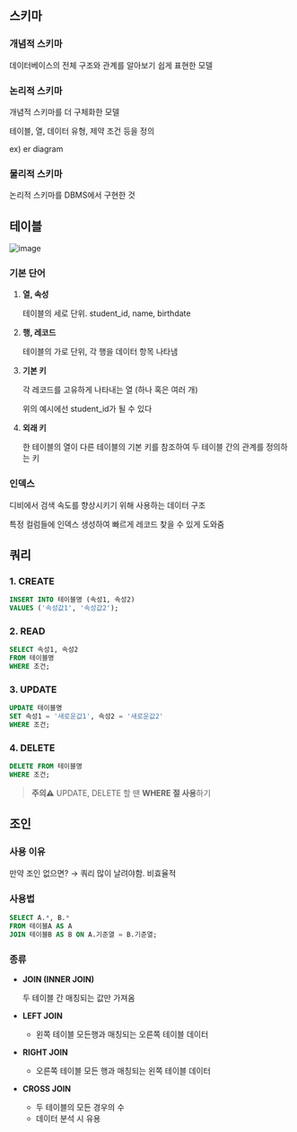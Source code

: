 ## 스키마

### 개념적 스키마

데이터베이스의 전체 구조와 관계를 알아보기 쉽게 표현한 모델

### 논리적 스키마

개념적 스키마를 더 구체화한 모델

테이블, 열, 데이터 유형, 제약 조건 등을 정의

ex) er diagram

### 물리적 스키마

논리적 스키마를 DBMS에서 구현한 것

## 테이블

![image](https://github.com/user-attachments/assets/faf8fe03-e07c-43ea-b035-831ae1dd4f2e)


### 기본 단어

1. **열, 속성**
    
    테이블의 세로 단위. student_id, name, birthdate
    
2. **행, 레코드**
    
    테이블의 가로 단위, 각 행을 데이터 항목 나타냄
    
3. **기본 키**
    
    각 레코드를 고유하게 나타내는 열 (하나 혹은 여러 개)
    
    위의 예시에선 student_id가 될 수 있다
    
4. **외래 키**
    
    한 테이블의 열이 다른 테이블의 기본 키를 참조하여 두 테이블 간의 관계를 정의하는 키
    

### 인덱스

디비에서 검색 속도를 향상시키기 위해 사용하는 데이터 구조

특정 컬럼들에 인덱스 생성하여 빠르게 레코드 찾을 수 있게 도와줌

## 쿼리

### 1. CREATE

```sql
INSERT INTO 테이블명 (속성1, 속성2) 
VALUES ('속성값1', '속성값2');
```

### 2. READ

```sql
SELECT 속성1, 속성2
FROM 테이블명
WHERE 조건;
```

### 3. UPDATE

```sql
UPDATE 테이블명 
SET 속성1 = '새로운값1', 속성2 = '새로운값2' 
WHERE 조건;
```

### 4. DELETE

```sql
DELETE FROM 테이블명 
WHERE 조건;
```

> **주의⚠️**
UPDATE, DELETE 할 땐 **WHERE 절 사용**하기
> 

## 조인

### 사용 이유

만약 조인 없으면? → 쿼리 많이 날려야함. 비효율적

### 사용법

```sql
SELECT A.*, B.*
FROM 테이블A AS A
JOIN 테이블B AS B ON A.기준열 = B.기준열;
```

### 종류

- **JOIN (INNER JOIN)**
    
    두 테이블 간 매칭되는 값만 가져옴
    
- **LEFT JOIN**
    - 왼쪽 테이블 모든행과 매칭되는 오른쪽 테이블 데이터
- **RIGHT JOIN**
    - 오른쪽 테이블 모든 행과 매칭되는 왼쪽 테이블 데이터
- **CROSS JOIN**
    - 두 테이블의 모든 경우의 수
    - 데이터 분석 시 유용
